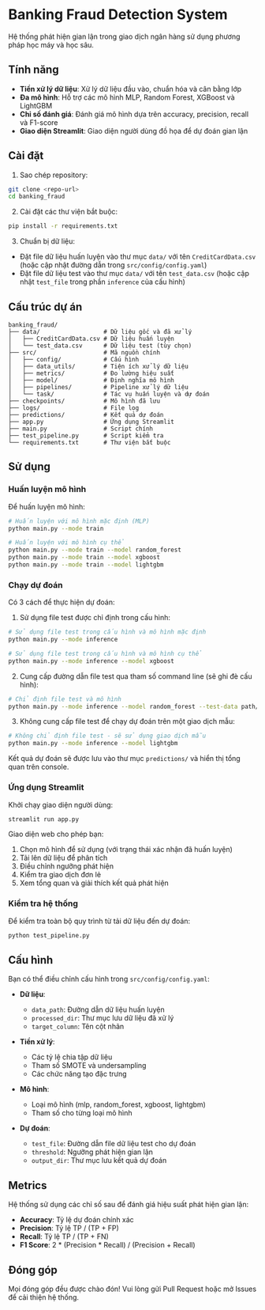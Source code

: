 # Banking Fraud Detection System

Hệ thống phát hiện gian lận trong giao dịch ngân hàng sử dụng phương pháp học máy và học sâu.

## Tính năng

- **Tiền xử lý dữ liệu**: Xử lý dữ liệu đầu vào, chuẩn hóa và cân bằng lớp
- **Đa mô hình**: Hỗ trợ các mô hình MLP, Random Forest, XGBoost và LightGBM
- **Chỉ số đánh giá**: Đánh giá mô hình dựa trên accuracy, precision, recall và F1-score
- **Giao diện Streamlit**: Giao diện người dùng đồ họa để dự đoán gian lận

## Cài đặt

1. Sao chép repository:
```bash
git clone <repo-url>
cd banking_fraud
```

2. Cài đặt các thư viện bắt buộc:
```bash
pip install -r requirements.txt
```

3. Chuẩn bị dữ liệu:
- Đặt file dữ liệu huấn luyện vào thư mục `data/` với tên `CreditCardData.csv` (hoặc cập nhật đường dẫn trong `src/config/config.yaml`)
- Đặt file dữ liệu test vào thư mục `data/` với tên `test_data.csv` (hoặc cập nhật `test_file` trong phần `inference` của cấu hình)

## Cấu trúc dự án

```
banking_fraud/
├── data/                  # Dữ liệu gốc và đã xử lý
│   ├── CreditCardData.csv # Dữ liệu huấn luyện
│   └── test_data.csv      # Dữ liệu test (tùy chọn)
├── src/                   # Mã nguồn chính
│   ├── config/            # Cấu hình
│   ├── data_utils/        # Tiện ích xử lý dữ liệu
│   ├── metrics/           # Đo lường hiệu suất
│   ├── model/             # Định nghĩa mô hình
│   ├── pipelines/         # Pipeline xử lý dữ liệu
│   └── task/              # Tác vụ huấn luyện và dự đoán
├── checkpoints/           # Mô hình đã lưu
├── logs/                  # File log
├── predictions/           # Kết quả dự đoán
├── app.py                 # Ứng dụng Streamlit
├── main.py                # Script chính
├── test_pipeline.py       # Script kiểm tra
└── requirements.txt       # Thư viện bắt buộc
```

## Sử dụng

### Huấn luyện mô hình

Để huấn luyện mô hình:

```bash
# Huấn luyện với mô hình mặc định (MLP)
python main.py --mode train

# Huấn luyện với mô hình cụ thể
python main.py --mode train --model random_forest
python main.py --mode train --model xgboost
python main.py --mode train --model lightgbm
```

### Chạy dự đoán

Có 3 cách để thực hiện dự đoán:

1. Sử dụng file test được chỉ định trong cấu hình:
```bash
# Sử dụng file test trong cấu hình và mô hình mặc định
python main.py --mode inference

# Sử dụng file test trong cấu hình và mô hình cụ thể
python main.py --mode inference --model xgboost
```

2. Cung cấp đường dẫn file test qua tham số command line (sẽ ghi đè cấu hình):
```bash
# Chỉ định file test và mô hình
python main.py --mode inference --model random_forest --test-data path/to/your/test_data.csv
```

3. Không cung cấp file test để chạy dự đoán trên một giao dịch mẫu:
```bash
# Không chỉ định file test - sẽ sử dụng giao dịch mẫu
python main.py --mode inference --model lightgbm
```

Kết quả dự đoán sẽ được lưu vào thư mục `predictions/` và hiển thị tổng quan trên console.

### Ứng dụng Streamlit

Khởi chạy giao diện người dùng:
```bash
streamlit run app.py
```

Giao diện web cho phép bạn:
1. Chọn mô hình để sử dụng (với trạng thái xác nhận đã huấn luyện)
2. Tải lên dữ liệu để phân tích
3. Điều chỉnh ngưỡng phát hiện
4. Kiểm tra giao dịch đơn lẻ
5. Xem tổng quan và giải thích kết quả phát hiện

### Kiểm tra hệ thống

Để kiểm tra toàn bộ quy trình từ tải dữ liệu đến dự đoán:
```bash
python test_pipeline.py
```

## Cấu hình

Bạn có thể điều chỉnh cấu hình trong `src/config/config.yaml`:

- **Dữ liệu**: 
  - `data_path`: Đường dẫn dữ liệu huấn luyện
  - `processed_dir`: Thư mục lưu dữ liệu đã xử lý
  - `target_column`: Tên cột nhãn

- **Tiền xử lý**: 
  - Các tỷ lệ chia tập dữ liệu
  - Tham số SMOTE và undersampling
  - Các chức năng tạo đặc trưng

- **Mô hình**: 
  - Loại mô hình (mlp, random_forest, xgboost, lightgbm)
  - Tham số cho từng loại mô hình

- **Dự đoán**:
  - `test_file`: Đường dẫn file dữ liệu test cho dự đoán
  - `threshold`: Ngưỡng phát hiện gian lận
  - `output_dir`: Thư mục lưu kết quả dự đoán

## Metrics

Hệ thống sử dụng các chỉ số sau để đánh giá hiệu suất phát hiện gian lận:

- **Accuracy**: Tỷ lệ dự đoán chính xác
- **Precision**: Tỷ lệ TP / (TP + FP)
- **Recall**: Tỷ lệ TP / (TP + FN)
- **F1 Score**: 2 * (Precision * Recall) / (Precision + Recall)

## Đóng góp

Mọi đóng góp đều được chào đón! Vui lòng gửi Pull Request hoặc mở Issues để cải thiện hệ thống. 